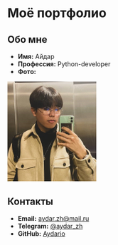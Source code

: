 # Моё портфолио

## Обо мне

* **Имя:** Айдар
* **Профессия:** Python-developer
* **Фото:** 
  
[<img src="image/photo_2024-08-10_00-05-00.jpg" width="200"/>](/image/photo_2024-08-10_00-05-00.jpg)


## Контакты

- **Email:** <aydar.zh@mail.ru>
- **Telegram:** [@aydar_zh](https://t.me/aydar_zh)
- **GitHub:** [Aydario](https://github.com/Aydario)
